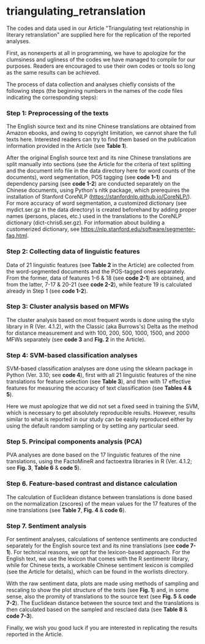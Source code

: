 # triangulating_retranslation

The codes and data used in our Article "Triangulating text relationship in literary retranslation" are supplied here for the replication of the reported analyses.

First, as nonexperts at all in programming, we have to apologize for the clumsiness and ugliness of the codes we have managed to compile for our purposes. Readers are encouraged to use their own codes or tools so long as the same results can be achieved.

The process of data collection and analyses chiefly consists of the following steps (the beginning numbers in the names of the code files indicating the corresponding steps):

### Step 1: Preprocessing of the texts

The English source text and its nine Chinese translations are obtained from Amazon ebooks, and owing to copyright limitation, we cannot share the full texts here. Interested readers can try to find them based on the publication information provided in the Article (see **Table 1**).

After the original English source text and its nine Chinese translations are split manually into sections (see the Article for the criteria of text splitting and the document info file in the data directory here for word counts of the documents), word segmentation, POS tagging (see **code 1-1**) and dependency parsing (see **code 1-2**) are conducted separately on the Chinese documents, using Python's nltk package, which prerequires the installation of Stanford CoreNLP (https://stanfordnlp.github.io/CoreNLP/). For more accuracy of word segmentation, a customized dictionary (see mydict.ser.gz in the data directory) is created beforehand by adding proper names (persons, places, etc.) used in the translations to the CoreNLP dictionary (dict-chris6.ser.gz). For information about building a customerized dictionary, see https://nlp.stanford.edu/software/segmenter-faq.html.

### Step 2: Collecting data of linguistic features

Data of 21 linguistic features (see **Table 2** in the Article) are collected from the word-segmented documents and the POS-tagged ones separately. From the former, data of features 1-6 & 18 (see **code 2-1**) are obtained, and from the latter, 7-17 & 20-21 (see **code 2-2**), while feature 19 is calculated already in Step 1 (see **code 1-2**).

### Step 3: Cluster analysis based on MFWs

The cluster analysis based on most frequent words is done using the stylo library in R (Ver. 4.1.2), with the Classic (aka Burrows's) Delta as the method for distance measurement and with 100, 200, 500, 1000, 1500, and 2000 MFWs separately (see **code 3** and **Fig. 2** in the Article).

### Step 4: SVM-based classification analyses

SVM-based classification analyses are done using the sklearn package in Python (Ver. 3.10; see **code 4**), first with all 21 linguistic features of the nine translations for feature selection (see **Table 3**), and then with 17 effective features for measuring the accuracy of text classification (see **Tables 4 & 5**).

Here we must apologize that we did not set a fixed seed in training the SVM, which is necessary to get absolutely reproducible results. However, results similar to what is reported in our study can be easily reproduced either by using the default random sampling or by setting any particular seed.

### Step 5. Principal components analysis (PCA)

PVA analyses are done based on the 17 linguistic features of the nine translations, using the FactoMineR and factoextra libraries in R (Ver. 4.1.2; see **Fig. 3**, **Table 6** & **code 5**).

### Step 6. Feature-based contrast and distance calculation

The calculation of Euclidean distance between translations is done based on the normalization (zscores) of the mean values for the 17 features of the nine translations (see **Table 7**, **Fig. 4** & **code 6**).

### Step 7. Sentiment analysis

For sentiment analyses, calculations of sentence sentiments are conducted separately for the English source text and its nine translations (see **code 7-1**). For technical reasons, we opt for the lexicon-based approach. For the English text, we use the lexicon that comes with the R sentimentr library, while for Chinese texts, a workable Chinese sentiment lexicon is compiled (see the Article for details), which can be found in the worlists directory.

With the raw sentiment data, plots are made using methods of sampling and rescaling to show the plot structure of the texts (see **Fig. 1**) and, in some sense, also the promity of translations to the source text (see **Fig. 5** & **code 7-2**). The Euclidean distance between the source text and the translations is then calculated based on the sampled and resclaed data (see **Table 8** & **code 7-3**).

Finally, we wish you good luck if you are interested in replicating the results reported in the Article.
